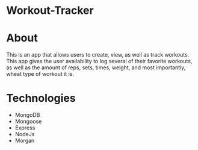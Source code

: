 # Workout-Tracker

# About 
This is an app that allows users to create, view, as well as track workouts.
This app gives the user availability to log several of their favorite workouts,
as well as the amount of reps, sets, times, weight, and most importantly, wheat type of 
workout it is.

# Technologies
* MongoDB
* Mongoose
* Express
* NodeJs
* Morgan